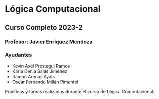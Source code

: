 Lógica Computacional 
=========================================
Curso Completo 2023-2
-------------------------------------------

### Profesor: Javier Enríquez Mendoza 

### Ayudantes

* Kevin Axel Prestegui Ramos
* Karla Denia Salas Jiménez
* Ramón Arenas Ayala
* Oscar Fernando Millán Pimentel

Prácticas y tareas realizadas durante el curso de Lógica Computacional.
